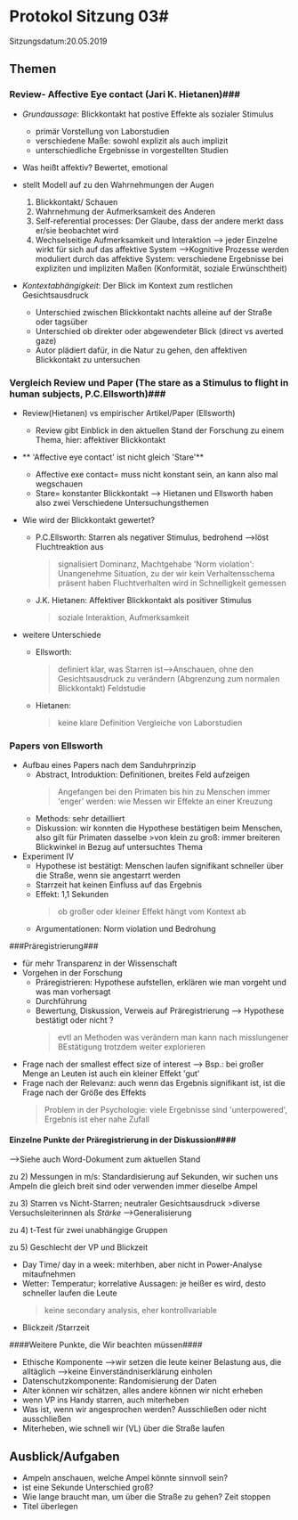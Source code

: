 # Protokol Sitzung 03#

Sitzungsdatum:20.05.2019

## Themen ##
### Review- Affective Eye contact (Jari K. Hietanen)###
- *Grundaussage*: Blickkontakt hat postive Effekte als sozialer Stimulus 

    + primär Vorstellung von Laborstudien
    + verschiedene Maße: sowohl explizit als auch implizit 
    + unterschiedliche Ergebnisse in vorgestellten Studien 
- Was heißt affektiv? Bewertet, emotional

- stellt Modell auf zu den Wahrnehmungen der Augen 
    1) Blickkontakt/ Schauen 
    2) Wahrnehmung der Aufmerksamkeit des Anderen 
    3) Self-referential processes: Der Glaube, dass der andere merkt dass er/sie beobachtet wird
    4) Wechselseitige Aufmerksamkeit und Interaktion
--> jeder Einzelne wirkt für sich auf das affektive System 
-->Kognitive Prozesse werden moduliert durch das affektive System: verschiedene Ergebnisse bei expliziten und impliziten Maßen (Konformität, soziale Erwünschtheit) 

- *Kontextabhängigkeit*: Der Blick im Kontext zum restlichen Gesichtsausdruck 
    + Unterschied zwischen Blickkontakt nachts alleine auf der Straße oder tagsüber
    + Unterschied ob direkter oder abgewendeter Blick (direct vs averted gaze) 
    + Autor plädiert dafür, in die Natur zu gehen, den affektiven Blickkontakt zu untersuchen

### Vergleich Review und Paper (The stare as a Stimulus to flight in human subjects, P.C.Ellsworth)###
- Review(Hietanen) vs empirischer Artikel/Paper (Ellsworth)
    + Review gibt Einblick in den aktuellen Stand der Forschung zu einem Thema, hier: affektiver         Blickkontakt
- ** 'Affective eye contact' ist nicht gleich 'Stare'**
    + Affective exe contact= muss nicht konstant sein, an kann also mal wegschauen
    + Stare= konstanter Blickkontakt
    --> Hietanen und Ellsworth haben also zwei Verschiedene Untersuchungsthemen

- Wie wird der Blickkontakt gewertet? 
    + P.C.Ellsworth:  Starren als negativer Stimulus, bedrohend -->löst Fluchtreaktion aus 
        >signalisiert Dominanz, Machtgehabe
        > 'Norm violation': Unangenehme Situation, zu der wir kein Verhaltensschema präsent haben
        >Fluchtverhalten wird in Schnelligkeit gemessen 
    + J.K. Hietanen: Affektiver Blickkontakt als positiver Stimulus
        >soziale Interaktion, Aufmerksamkeit 
- weitere Unterschiede
    + Ellsworth: 
        >definiert klar, was Starren ist-->Anschauen, ohne den Gesichtsausdruck zu verändern
        (Abgrenzung zum normalen Blickkontakt)
        >Feldstudie
    + Hietanen: 
        >keine klare Definition 
        >Vergleiche von Laborstudien 


### Papers von Ellsworth ###
- Aufbau eines Papers nach dem Sanduhrprinzip
    + Abstract, Introduktion: Definitionen, breites Feld aufzeigen
        >Angefangen bei den Primaten bis hin zu Menschen
        >immer 'enger' werden: wie Messen wir Effekte an einer Kreuzung
    + Methods: sehr detailliert 
    + Diskussion: wir konnten die Hypothese bestätigen beim Menschen, also gilt für Primaten dasselbe         >von klein zu groß: immer breiteren Blickwinkel in Bezug auf untersuchtes Thema 
- Experiment IV
    + Hypothese ist bestätigt: Menschen laufen signifikant schneller über die Straße, wenn sie           angestarrt werden 
    + Starrzeit hat keinen Einfluss auf das Ergebnis 
    + Effekt: 1,1 Sekunden 
        >ob großer oder kleiner Effekt hängt vom Kontext ab 
    + Argumentationen: Norm violation und Bedrohung 


###Präregistrierung###
- für mehr Transparenz in der Wissenschaft
- Vorgehen in der Forschung 
    + Präregistrieren: Hypothese aufstellen, erklären wie man vorgeht und was man vorhersagt
    + Durchführung 
    + Bewertung, Diskussion, Verweis auf Präregistrierung --> Hypothese bestätigt oder nicht ? 
        >evtl an Methoden was verändern
        >man kann nach misslungener BEstätigung trotzdem weiter explorieren
- Frage nach der smallest effect size of interest --> Bsp.: bei großer Menge an Leuten ist auch ein     kleiner Effekt 'gut' 
- Frage nach der Relevanz: auch wenn das Ergebnis signifikant ist, ist die Frage nach der Größe des     Effekts 
    >Problem in der Psychologie: viele Ergebnisse sind 'unterpowered', Ergebnis ist eher nahe Zufall

#### Einzelne Punkte der Präregistrierung in der Diskussion####
-->Siehe auch Word-Dokument zum aktuellen Stand 

zu 2) Messungen in m/s: Standardisierung auf Sekunden,  wir suchen uns Ampeln die gleich breit sind oder verwenden immer dieselbe Ampel

zu 3) Starren vs Nicht-Starren; neutraler Gesichtsausdruck 
    >diverse Versuchsleiterinnen als *Stärke* -->Generalisierung 

zu 4) t-Test für zwei unabhängige Gruppen

zu 5) Geschlecht der VP und Blickzeit 
- Day Time/ day in a week: miterhben, aber nicht in Power-Analyse mitaufnehmen 
- Wetter: Temperatur; korrelative Aussagen: je heißer es wird, desto schneller laufen die Leute 
	>keine secondary analysis, eher kontrollvariable 
- Blickzeit /Starrzeit


####Weitere Punkte, die Wir beachten müssen####
-  Ethische Komponente -->wir setzen die leute keiner Belastung aus, die alltäglich 
 -->keine Einverständniserklärung einholen
- Datenschutzkomponente: Randomisierung der Daten
- Alter können wir schätzen, alles andere können wir nicht erheben
- wenn VP ins Handy starren, auch miterheben 
- Was ist, wenn wir angesprochen werden? Ausschließen oder nicht ausschließen 
- Miterheben, wie schnell wir (VL) über die Straße laufen

	

## Ausblick/Aufgaben ##
- Ampeln anschauen, welche Ampel könnte sinnvoll sein? 
- ist eine Sekunde Unterschied groß?
- Wie lange braucht man, um über die Straße zu gehen? Zeit stoppen 
- Titel überlegen 
